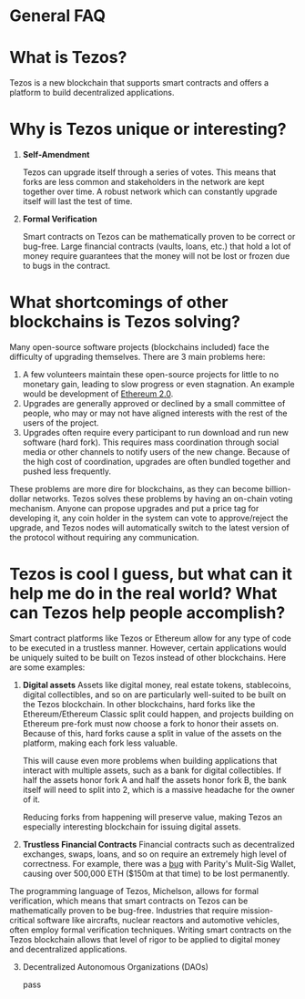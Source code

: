 # General FAQ

# What is Tezos?

Tezos is a new blockchain that supports smart contracts and offers a platform to build decentralized applications. 

# Why is Tezos unique or interesting?

1. **Self-Amendment**

    Tezos can upgrade itself through a series of votes. This means that forks are less common and stakeholders in the network are kept together over time. A robust network which can constantly upgrade itself will last the test of time.  

2. **Formal Verification**

    Smart contracts on Tezos can be mathematically proven to be correct or bug-free. Large financial contracts (vaults, loans, etc.) that hold a lot of money require guarantees that the money will not be lost or frozen due to bugs in the contract. 

# What shortcomings of other blockchains is Tezos solving?

Many open-source software projects (blockchains included) face the difficulty of upgrading themselves. There are 3 main problems here:

1. A few volunteers maintain these open-source projects for little to no monetary gain, leading to slow progress or even stagnation. An example would be development of [Ethereum 2.0](https://twitter.com/preston_vanloon/status/1075174335554469888). 
2. Upgrades are generally approved or declined by a small committee of people, who may or may not have aligned interests with the rest of the users of the project.
3. Upgrades often require every participant to run download and run new software (hard fork). This requires mass coordination through social media or other channels to notify users of the new change. Because of the high cost of coordination, upgrades are often bundled together and pushed less frequently. 

These problems are more dire for blockchains, as they can become billion-dollar networks. Tezos solves these problems by having an on-chain voting mechanism. Anyone can propose upgrades and put a price tag for developing it, any coin holder in the system can vote to approve/reject the upgrade, and Tezos nodes will automatically switch to the latest version of the protocol without requiring any communication. 

# **Tezos is cool I guess, but what can it help me do in the real world? What can Tezos help people accomplish?**

Smart contract platforms like Tezos or Ethereum allow for any type of code to be executed in a trustless manner. However, certain applications would be uniquely suited to be built on Tezos instead of other blockchains. Here are some examples: 

1. **Digital assets**
Assets like digital money, real estate tokens, stablecoins, digital collectibles, and so on are particularly well-suited to be built on the Tezos blockchain. In other blockchains, hard forks like the Ethereum/Ethereum Classic split could happen, and projects building on Ethereum pre-fork must now choose a fork to honor their assets on. Because of this, hard forks cause a split in value of the assets on the platform, making each fork less valuable. 

    This will cause even more problems when building applications that interact with multiple assets, such as a bank for digital collectibles. If half the assets honor fork A and half the assets honor fork B, the bank itself will need to split into 2, which is a massive headache for the owner of it. 

    Reducing forks from happening will preserve value, making Tezos an especially interesting blockchain for issuing digital assets.    
     

2. **Trustless Financial Contracts** 
Financial contracts such as decentralized exchanges, swaps, loans, and so on require an extremely high level of correctness. For example, there was a [bug](https://www.parity.io/parity-technologies-multi-sig-wallet-issue-update/) with Parity's Mulit-Sig Wallet, causing over 500,000 ETH ($150m at that time) to be lost permanently. 

The programming language of Tezos, Michelson, allows for formal verification, which means that smart contracts on Tezos can be mathematically proven to be bug-free. Industries that require mission-critical software like aircrafts, nuclear reactors and automotive vehicles, often employ formal verification techniques. Writing smart contracts on the Tezos blockchain allows that level of rigor to be applied to digital money and decentralized applications.

3. Decentralized Autonomous Organizations (DAOs)

    pass